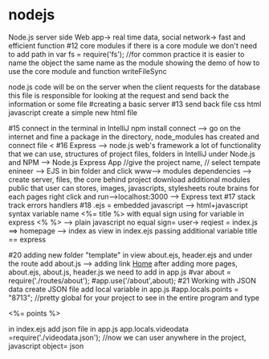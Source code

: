 # nodejs
Node.js server side 
Web app→ real time data, social network→ fast and efficient 
function
#12 core modules
if there is a core module we don't need to add path in 
var fs = require('fs');
//for common practice it is easier to name the object the same name as the module
showing the demo of how to use the core module and function writeFileSync

node.js code will be on the server when the client requests for the database this file is responsible for looking at the request and send back the information
or some file
#creating a basic server
#13 send back file css html javascript
create a simple new html file


#15 connect
in the terminal in IntelliJ
npm install connect --> go on the internet and fine a package
in the directory, node_modules has created and connect file
<
#16 Express --> node.js web's framework
a lot of functionality that we can use, structures of project files, folders 
in IntelliJ under Node.js and NPM --> Node.js Express App
//give the project name, 
// select tempate enineer --> EJS
in bin folder and click www--> modules dependencies
--> create server, files, the core behind project
download additional modules
public that user can stores, images, javascripts, stylesheets
route brains for each pages
right click and run-->localhost:3000 --> Express text 
#17 stack track errors handlers
#18 .ejs = embedded javascript --> html+javascript
syntax variable name <%= title %> with equal sign using for variable in express
<% %> --> plain javascript no equal sign=
user-> reqiest = index.js ==> homepage --> index as view in index.ejs  passing additional variable 
title == express

#20
adding new folder "template" in view
about.ejs, header.ejs
and under the route add about.js --> adding link <a href="/">Home</a>
after adding more pages, about.ejs, about.js, header.js
we need to add in app.js
#var about = require('./routes/about');
#app.use('/about',about);
#21 Working with JSON data
create JSON file
add local variable in app.js
#app.locals.points = "8713"; //pretty global for your project to see in the entire program
and type <p><%= points %></p> in index.ejs
  add json file in app.js
  app.locals.videodata =require('./videodata.json'); //now we can user anywhere in the project, javascript object= json
